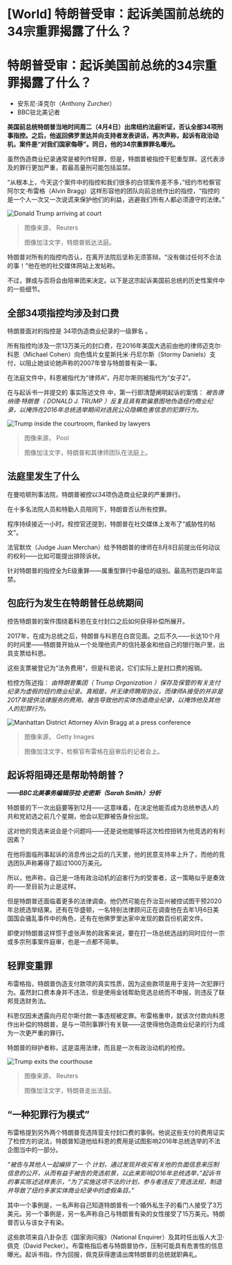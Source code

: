# [World] 特朗普受审：起诉美国前总统的34宗重罪揭露了什么？

#  特朗普受审：起诉美国前总统的34宗重罪揭露了什么？

  * 安东尼·泽克尔（Anthony Zurcher） 
  * BBC驻北美记者 




**美国前总统特朗普当地时间周二（4月4日）出席纽约法庭听证，否认全部34项刑事指控。之后，他返回佛罗里达并向支持者发表讲话，再次声称，起诉有政治动机，案件是“对我们国家侮辱”。同日，他的34宗重罪罪名曝光。**

虽然伪造商业纪录通常是被列作轻罪，但是，特朗普被指控干犯重型罪。这代表涉及的罪行更加严重，若最高量刑可能包括监禁。

“从根本上，今天这个案件中的指控和我们很多的白领案件差不多，”纽约市检察官阿尔文·布雷格（Alvin Bragg）这样形容他的团队向前总统作出的指控，“指控的是一个人一次又一次说谎来保护他们的利益，逃避我们所有人都必须遵守的法律。”

![Donald Trump arriving at court](_129275911_eadd364b42146e4eda50e95d61385c3ce04b44ba.jpg)

> 图像来源，  Reuters
>
> 图像加注文字，特朗普抵达法庭。

特朗普对所有的指控均否认，在离开法院后坚称无须答辩。“没有做过任何不合法的事！”他在他的社交媒体网站上发帖称。

不过，罪成与否将会由陪审团来决定。以下是这宗起诉美国前总统的历史性案件中的一些细节。

##  全部34项指控均涉及封口费

特朗普面对的指控是 34项伪造商业纪录的一级罪名  。

所有指控均涉及一宗13万美元的封口费，在2016年美国大选前由他的律师迈克尔·科恩（Michael Cohen）向色情片女星斯托米·丹尼尔斯（Stormy Daniels）支付，以阻止她谈论她声称的2007年曾与特朗普有染一事。

在法庭文件中，科恩被指代为“律师A”，丹尼尔斯则被指代为“女子2”。

在与起诉书一并提交的 事实陈述文件  中，第一行即清楚阐明起诉的案情： _被告唐纳德·特朗普（_ _DONALD J. TRUMP_ _）反复且具有欺骗意图地伪造纽约商业纪录，以掩饰在2016年总统选举期间对选民公众隐瞒危害信息的犯罪行为。_

![Trump inside the courtroom, flanked by lawyers](_129276011_trumpflankedbylawyers.jpg)

> 图像来源，  Pool
>
> 图像加注文字，特朗普和其律师团队在法庭上。

##  法庭里发生了什么

在曼哈顿刑事法院，特朗普被控以34项伪造商业纪录的严重罪行。

在十多名法院人员和特勤人员陪同下，特朗普否认所有控罪。

程序持续接近一小时。栓控官还提到，特朗普在社交媒体上发布了“威胁性的帖文”。

法官默坎（Judge Juan Merchan）给予特朗普的律师在8月8日前提出任何动议的权利——比如可能提出排除诉状。

针对特朗普的指控全为E级重罪——属重型罪行中最低的级别。最高刑罚是四年监禁。

##  包庇行为发生在特朗普任总统期间

控告特朗普的案件围绕着科恩在支付封口之后如何获得补偿所展开。

2017年，在成为总统之后，特朗普与科恩在白宫见面。之后不久——长达10个月的时间里——特朗普开始从一个处理他资产的信托基金和他自己的银行账户里，出具支票给科恩。

这些支票被登记为“法务费用”，但是科恩说，它们实际上是封口费的报销。

检控方陈述指： _由特朗普集团（_ _Trump Organization_ _）保存及保管的有关支付纪录为虚假的纽约商业纪录。真相是，并无律师聘用协议，而律师A接受的并非是2017年提供法律服务的费用。被告导致他的实体伪造商业纪录，以掩饰他及其他人的犯罪行为。_

![Manhattan District Attorney Alvin Bragg at a press conference](_129276656_getty_bragg.jpg)

> 图像来源，  Getty Images
>
> 图像加注文字，检察官布雷格在庭审后的记者会上。

##  起诉将阻碍还是帮助特朗普？

_**——BBC北美事务编辑莎拉·史密斯（Sarah Smith）分析**_

特朗普的下一次出庭要等到12月——这意味着，在决定他能否成为总统参选人的共和党初选之前几个星期，他会以犯罪被告身份出现。

这对他的竞选来说会是个问题吗——还是说他能够将这次检控扭转为他竞选的有利因素？

在他将面临刑事起诉的消息传出之后的几天里，他的民意支持率上升了，而他的竞选团队声称筹得了超过1000万美元。

所以，他声称，自己是一场有政治动机的迫害行为的受害者，这一策略似乎是奏效的——至目前为止是这样。

但是特朗普还面临着更多的法律调查。他仍然可能在乔治亚州被控试图干预2020年总统选举结果。还有在华盛顿，一名特别法律顾问正在调查他在去年1月6日美国国会骚乱事件中的角色，还有在他佛罗里达家中发现的数百份机密文件。

即使对特朗普这样惯于虚张声势的政客来说，要在打一场总统选战的同时应付一宗或多宗刑事案件庭审，也是一点都不简单。

##  轻罪变重罪

布雷格指，特朗普伪造支付款项的真实性质，因为这些款项是用于支持一次犯罪行为。虽然封口费本身并不违法，但是使用金钱帮助竞选总统而不申报，则违反了联邦竞选财务法。

科恩仅因未透露向丹尼尔斯付款一事违规被定罪。布雷格重申，就该次付款向科恩作出补偿的特朗普，是与一项刑事罪行有关联——这使得他伪造商业纪录的行为成为一次更严重的罪行。

特朗普的辩护者称，这是滥用法律，而且是一次有政治动机的检控。

![Trump exits the courthouse](_129276480_trumpexitscourthouse.jpg)

> 图像来源，  Reuters
>
> 图像加注文字，特朗普走出法庭。

##  “一种犯罪行为模式”

布雷格提到另外两个特朗普竞选阵营支付封口费的事例。他说这些支付的费用证实了检控方的说法，特朗普知道他给科恩的费用是试图影响2016年总统选举的不法企图当中的一部分。

_“被告与其他人一起编排了一_ _个_ _计划，通过发现并收买有关他的负面信息来压制信息的公开，从而有益于被告的竞选前景，以此来影响2016年总统选举，”起诉书的事实陈述这样表示，“为了实施这项不法的计划，参与者违反了竞选法规，制造并导致了纽约多家实体商业纪录中的虚假条目。”_

其中一个事例是，一名声称自己知道特朗普有一个婚外私生子的看门人接受了3万美元。另一个事例是，另一名声称自己与特朗普有染的女性接受了15万美元。特朗普否认与该女子有染。

这些款项来自八卦杂志《国家询问报》（National Enquirer）及其时任出版人大卫·佩克（David Pecker）。布雷格指后者与特朗普协作，压制可能具有危害性的信息曝光。起诉书指，作为回报，佩克获得邀请出席特朗普的总统就职典礼。


